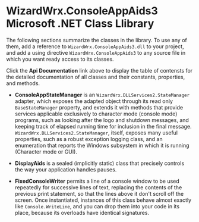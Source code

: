 # WizardWrx.ConsoleAppAids3 Microsoft .NET Class Llibrary

The following sections summarize the classes in the library. To use any of them,
add a reference to `WizardWrx.ConsoleAppAids3.dll` to your project, and add a
using directive `WizardWrx.ConsoleAppAids3` to any source file in which you want
ready access to its classes.

Click the __Api Documentation__ link above to display the table of contensts for
the detailed documentation of all classes and their constants, properties, and
methods.

*	__ConsoleAppStateManager__ is an `WizardWrx.DLLServices2.StateManager`
adapter, which exposes the adapted object through its read only
`BaseStateManager` property, and extends it with methods that provide
services applicable exclusively to character mode (console mode) programs, such
as looking after the logo and shutdown messages, and keeping track of elapsed
running time for inclusion in the final message. `WizardWrx.DLLServices2.StateManager`,
itself, exposes many useful properties, such as a robust exception logging class,
and an enumeration that reports the Windows subsystem in which it is running
(Character mode or GUI).

*	__DisplayAids__ is a sealed (implicitly static) class that precisely
controls the way your application handles pauses.

*	__FixedConsoleWriter__ permits a line of a console window to be used
repeatedly for successive lines of text, replacing the contents of the previous
print statement, so that the lines above it don't scroll off the screen. Once
instantiated, instances of this class behave almost exactly like
`Console.WriteLine`, and you can drop them into your code in its place, because
its overloads have identical signatures.
